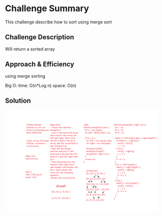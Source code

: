 # Challenge Summary
<!-- Short summary or background information -->
This challenge describe how to sort using merge sort

## Challenge Description
<!-- Description of the challenge -->
Will return a sorted array

## Approach & Efficiency
<!-- What approach did you take? Why? What is the Big O space/time for this approach? -->
using merge sorting

Big O:
time: O(n*Log n)
space: O(n)


## Solution
<!-- Embedded whiteboard image -->

![whiteboard](mergeSort_whiteboard.png)